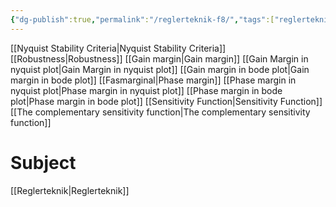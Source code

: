 ```yaml
---
{"dg-publish":true,"permalink":"/reglerteknik-f8/","tags":["reglerteknik","föreläsning"]}
---
```



[[Nyquist Stability Criteria\|Nyquist Stability Criteria]]
[[Robustness\|Robustness]]
[[Gain margin\|Gain margin]]
[[Gain Margin in nyquist plot\|Gain Margin in nyquist plot]]
[[Gain margin in bode plot\|Gain margin in bode plot]]
[[Fasmarginal\|Phase margin]]
[[Phase margin in nyquist plot\|Phase margin in nyquist plot]]
[[Phase margin in bode plot\|Phase margin in bode plot]]
[[Sensitivity Function\|Sensitivity Function]]
[[The complementary sensitivity function\|The complementary sensitivity function]]


# Subject
[[Reglerteknik\|Reglerteknik]]
